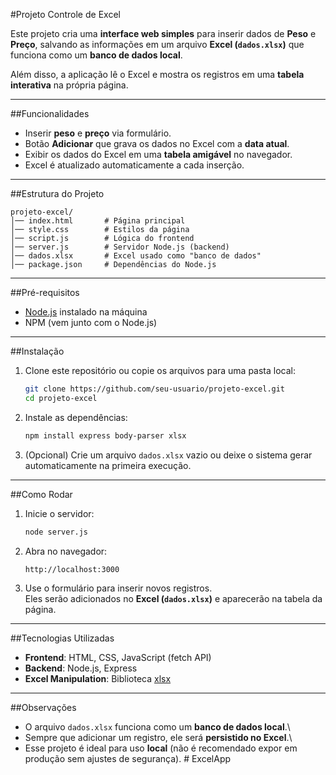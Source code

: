 #Projeto Controle de Excel

Este projeto cria uma **interface web simples** para inserir dados de
**Peso** e **Preço**, salvando as informações em um arquivo **Excel
(`dados.xlsx`)** que funciona como um **banco de dados local**.

Além disso, a aplicação lê o Excel e mostra os registros em uma **tabela
interativa** na própria página.

------------------------------------------------------------------------

##Funcionalidades

-   Inserir **peso** e **preço** via formulário.
-   Botão **Adicionar** que grava os dados no Excel com a **data
    atual**.
-   Exibir os dados do Excel em uma **tabela amigável** no navegador.
-   Excel é atualizado automaticamente a cada inserção.

------------------------------------------------------------------------

##Estrutura do Projeto

    projeto-excel/
    │── index.html       # Página principal
    │── style.css        # Estilos da página
    │── script.js        # Lógica do frontend
    │── server.js        # Servidor Node.js (backend)
    │── dados.xlsx       # Excel usado como "banco de dados"
    │── package.json     # Dependências do Node.js

------------------------------------------------------------------------

##Pré-requisitos

-   [Node.js](https://nodejs.org/) instalado na máquina
-   NPM (vem junto com o Node.js)

------------------------------------------------------------------------

##Instalação

1.  Clone este repositório ou copie os arquivos para uma pasta local:

    ``` bash
    git clone https://github.com/seu-usuario/projeto-excel.git
    cd projeto-excel
    ```

2.  Instale as dependências:

    ``` bash
    npm install express body-parser xlsx
    ```

3.  (Opcional) Crie um arquivo `dados.xlsx` vazio ou deixe o sistema
    gerar automaticamente na primeira execução.

------------------------------------------------------------------------

##Como Rodar

1.  Inicie o servidor:

    ``` bash
    node server.js
    ```

2.  Abra no navegador:

        http://localhost:3000

3.  Use o formulário para inserir novos registros.\
    Eles serão adicionados no **Excel (`dados.xlsx`)** e aparecerão na
    tabela da página.

------------------------------------------------------------------------

##Tecnologias Utilizadas

-   **Frontend**: HTML, CSS, JavaScript (fetch API)
-   **Backend**: Node.js, Express
-   **Excel Manipulation**: Biblioteca
    [xlsx](https://www.npmjs.com/package/xlsx)

------------------------------------------------------------------------

##Observações

-   O arquivo `dados.xlsx` funciona como um **banco de dados local**.\
-   Sempre que adicionar um registro, ele será **persistido no Excel**.\
-   Esse projeto é ideal para uso **local** (não é recomendado expor em
    produção sem ajustes de segurança).
#   E x c e l A p p 
 
 
